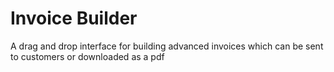 # Invoice Builder 

A drag and drop interface for building advanced invoices which can be sent to customers or downloaded as a pdf
